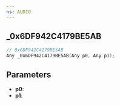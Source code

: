 ```yaml
---
ns: AUDIO
---
```

## _0x6DF942C4179BE5AB

```c
// 0x6DF942C4179BE5AB
Any _0x6DF942C4179BE5AB(Any p0, Any p1);
```

## Parameters
* **p0**:
* **p1**:
